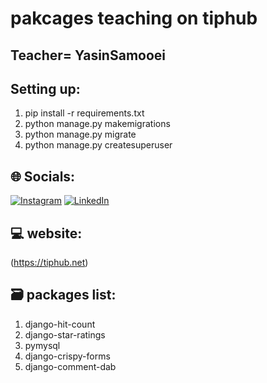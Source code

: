 # pakcages teaching on tiphub
## Teacher= YasinSamooei
## Setting up:
1. pip install -r requirements.txt
2. python manage.py makemigrations
3. python manage.py migrate
4. python manage.py createsuperuser
## 🌐 Socials:
[![Instagram](https://img.shields.io/badge/Instagram-%23E4405F.svg?logo=Instagram&logoColor=white)](https://instagram.com/y.electrocode) [![LinkedIn](https://img.shields.io/badge/LinkedIn-%230077B5.svg?logo=linkedin&logoColor=white)](https://linkedin.com/in/yasin-samooei)
## 💻 website:
(https://tiphub.net)
## 🗃️ packages list:
1. django-hit-count
2. django-star-ratings
3. pymysql
4. django-crispy-forms
5. django-comment-dab
